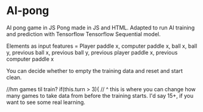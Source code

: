 # AI-pong
AI pong game in JS
Pong made in JS and HTML.
Adapted to run AI training and prediction with Tensorflow
Tensorflow Sequential model.
 
Elements as input features = Player paddle x, computer paddle x, ball x, ball y, previous ball x, previous ball y, previous player paddle x, previous computer paddle x

You can decide whether to empty the training data and reset and start clean.

//hm games til train?
    if(this.turn > 3){ 
    // 
^ this is where you can change how many games to take data from before the training starts. I'd say 15+, if you want to see some real learning. 
